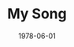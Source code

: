 ---
discogs_id: 382824
discogs_master_id: 26503
title: My Song
artists: ['Keith Jarrett']
date: 1978-06-01
genre: ['Jazz']
image: My Song-382824.jpg
label: ECM Records
country: Germany
video: https://www.youtube.com/watch?v=KbMPPrQILKw
---